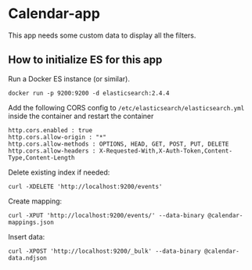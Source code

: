 # Calendar-app

This app needs some custom data to display all the filters.

## How to initialize ES for this app

Run a Docker ES instance (or similar).

```docker run -p 9200:9200 -d elasticsearch:2.4.4```

Add the following CORS config to `/etc/elasticsearch/elasticsearch.yml` inside the container and restart the container

```
http.cors.enabled : true
http.cors.allow-origin : "*"
http.cors.allow-methods : OPTIONS, HEAD, GET, POST, PUT, DELETE
http.cors.allow-headers : X-Requested-With,X-Auth-Token,Content-Type,Content-Length
```

Delete existing index if needed:

```curl -XDELETE 'http://localhost:9200/events'```

Create mapping:

```curl -XPUT 'http://localhost:9200/events/' --data-binary @calendar-mappings.json```

Insert data:

```curl -XPOST 'http://localhost:9200/_bulk' --data-binary @calendar-data.ndjson```